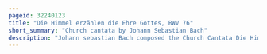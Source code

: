 ```yaml
---
pageid: 32240123
title: "Die Himmel erzählen die Ehre Gottes, BWV 76"
short_summary: "Church cantata by Johann Sebastian Bach"
description: "Johann sebastian Bach composed the Church Cantata Die Himmel erzhlen die Ehre Gottes bwv76 in Leipzig for the second Sunday after the Trinity of the liturgical Year and performed it for the first Time on 6 June 1723."
---
```

